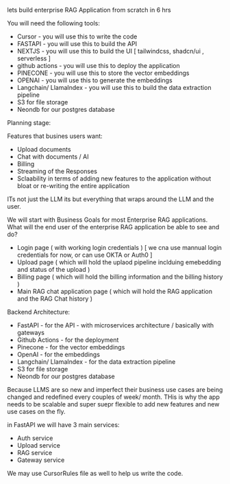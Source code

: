 lets build enterprise RAG Application from scratch in 6 hrs

You will need the following tools:

- Cursor - you will use this to write the code
- FASTAPI - you will use this to build the API
- NEXTJS - you will use this to build the UI [ tailwindcss, shadcn/ui , serverless ]
- github actions - you will use this to deploy the application
- PINECONE - you will use this to store the vector embeddings
- OPENAI - you will use this to generate the embeddings
- Langchain/ LlamaIndex - you will use this to build the data extraction pipeline
- S3 for file storage
- Neondb for our postgres database

Planning stage:

Features that busines users want:

- Upload documents
- Chat with documents / AI
- Billing
- Streaming of the Responses
- Sclaability in terms of adding new features to the application without bloat or re-writing the entire application

ITs not just the LLM its but everything that wraps around the LLM and the user.

We will start with Business Goals for most Enterprise RAG applications.
What will the end user of the enterprise RAG application be able to see and do?

- Login page ( with working login credentials ) [ we cna use mannual login credentials for now, or can use OKTA or Auth0 ]
- Upload page ( which will hold the uplaod pipeline inclduing emebedding and status of the upload )
- Billing page ( which will hold the billing information and the billing history )
- Main RAG chat application page ( which will hold the RAG application and the RAG Chat history )

Backend Architecture:

- FastAPI - for the API - with microservices architecture / basically with gateways
- Github Actions - for the deployment
- Pinecone - for the vector embeddings
- OpenAI - for the embeddings
- Langchain/ LlamaIndex - for the data extraction pipeline
- S3 for file storage
- Neondb for our postgres database

Because LLMS are so new and imperfect their business use cases are being changed and redefined every couples of week/ month.
THis is why the app needs to be scalable and super suepr flexible to add new features and new use cases on the fly.

in FastAPI we will have 3 main services:

- Auth service
- Upload service
- RAG service
- Gateway service

We may use CursorRules file as well to help us write the code.
